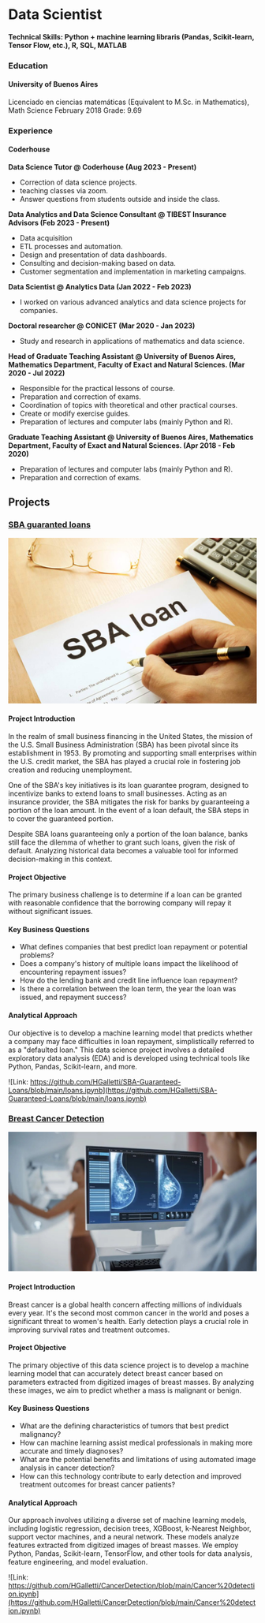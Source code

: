 # Data Scientist

#### Technical Skills: Python + machine learning libraris (Pandas, Scikit-learn, Tensor Flow, etc.), R, SQL, MATLAB

### Education

#### University of Buenos Aires

Licenciado en ciencias matemáticas (Equivalent to M.Sc. in Mathematics), Math Science February 2018
Grade: 9.69

### Experience

#### Coderhouse 

**Data Science Tutor @ Coderhouse (Aug 2023 - Present)**

- Correction of data science projects.
- teaching classes via zoom.
- Answer questions from students outside and inside the class.

**Data Analytics and Data Science Consultant @ TIBEST Insurance Advisors (Feb 2023 - Present)**

- Data acquisition
- ETL processes and automation.
- Design and presentation of data dashboards.
- Consulting and decision-making based on data.
- Customer segmentation and implementation in marketing campaigns.

**Data Scientist @ Analytics Data (Jan 2022 - Feb 2023)**

- I worked on various advanced analytics and data science projects for companies.

**Doctoral researcher @ CONICET (Mar 2020 - Jan 2023)**

- Study and research in applications of mathematics and data science.

**Head of Graduate Teaching Assistant @ University of Buenos Aires, Mathematics Department, Faculty of Exact and Natural Sciences. (Mar 2020 - Jul 2022)**

- Responsible for the practical lessons of course.
- Preparation and correction of exams.
- Coordination of topics with theoretical and other practical courses.
- Create or modify exercise guides.
- Preparation of lectures and computer labs (mainly Python and R).

**Graduate Teaching Assistant @ University of Buenos Aires, Mathematics Department, Faculty of Exact and Natural Sciences. (Apr 2018 - Feb 2020)**

- Preparation of lectures and computer labs (mainly Python and R).
- Preparation and correction of exams.

## Projects

### [SBA guaranted loans](https://github.com/HGalletti/SBA-Guaranteed-Loans/blob/main/Pr%C3%A9stamos%20garantizados%20por%20la%20SBA.pdf)

![SBA loans](/files/imgs/SBA_loans.jpg)      

#### Project Introduction

In the realm of small business financing in the United States, the mission of the U.S. Small Business Administration (SBA) has been pivotal since its establishment in 1953. By promoting and supporting small enterprises within the U.S. credit market, the SBA has played a crucial role in fostering job creation and reducing unemployment.

One of the SBA's key initiatives is its loan guarantee program, designed to incentivize banks to extend loans to small businesses. Acting as an insurance provider, the SBA mitigates the risk for banks by guaranteeing a portion of the loan amount. In the event of a loan default, the SBA steps in to cover the guaranteed portion.

Despite SBA loans guaranteeing only a portion of the loan balance, banks still face the dilemma of whether to grant such loans, given the risk of default. Analyzing historical data becomes a valuable tool for informed decision-making in this context.

#### Project Objective

The primary business challenge is to determine if a loan can be granted with reasonable confidence that the borrowing company will repay it without significant issues.

#### Key Business Questions

- What defines companies that best predict loan repayment or potential problems?
- Does a company's history of multiple loans impact the likelihood of encountering repayment issues?
- How do the lending bank and credit line influence loan repayment?
- Is there a correlation between the loan term, the year the loan was issued, and repayment success?

#### Analytical Approach

Our objective is to develop a machine learning model that predicts whether a company may face difficulties in loan repayment, simplistically referred to as a "defaulted loan." This data science project involves a detailed exploratory data analysis (EDA) and is developed using technical tools like Python, Pandas, Scikit-learn, and more.

![Link: https://github.com/HGalletti/SBA-Guaranteed-Loans/blob/main/loans.ipynb](https://github.com/HGalletti/SBA-Guaranteed-Loans/blob/main/loans.ipynb)

### [Breast Cancer Detection](https://github.com/HGalletti/CancerDetection/)

![SBA loans](/files/imgs/Breast_cancer_detection.jpg)

#### Project Introduction

Breast cancer is a global health concern affecting millions of individuals every year. It's the second most common cancer in the world and poses a significant threat to women's health. Early detection plays a crucial role in improving survival rates and treatment outcomes.

#### Project Objective

The primary objective of this data science project is to develop a machine learning model that can accurately detect breast cancer based on parameters extracted from digitized images of breast masses. By analyzing these images, we aim to predict whether a mass is malignant or benign.

#### Key Business Questions

- What are the defining characteristics of tumors that best predict malignancy?
- How can machine learning assist medical professionals in making more accurate and timely diagnoses?
- What are the potential benefits and limitations of using automated image analysis in cancer detection?
- How can this technology contribute to early detection and improved treatment outcomes for breast cancer patients?

#### Analytical Approach

Our approach involves utilizing a diverse set of machine learning models, including logistic regression, decision trees, XGBoost, k-Nearest Neighbor, support vector machines, and a neural network. These models analyze features extracted from digitized images of breast masses. We employ Python, Pandas, Scikit-learn, TensorFlow, and other tools for data analysis, feature engineering, and model evaluation.

![Link: https://github.com/HGalletti/CancerDetection/blob/main/Cancer%20detection.ipynb](https://github.com/HGalletti/CancerDetection/blob/main/Cancer%20detection.ipynb)
